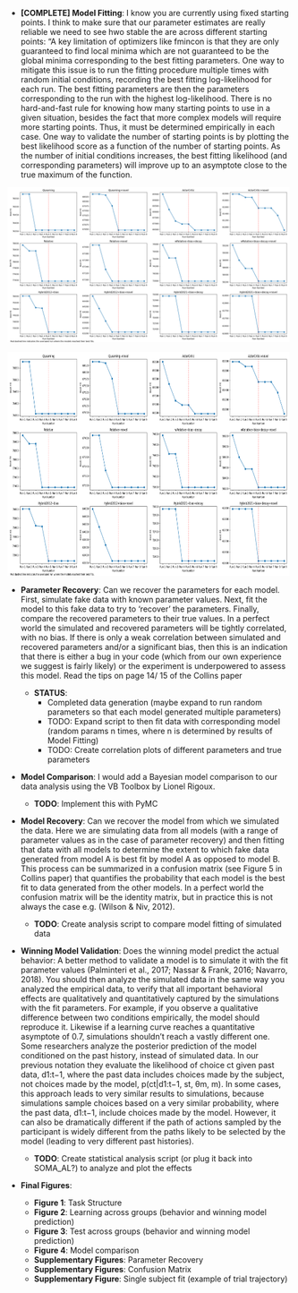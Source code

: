 - **[COMPLETE] Model Fitting**: I know you are currently using fixed starting points. I think to make sure that our parameter estimates are really reliable we need to see hwo stable the are across different starting points: “A key limitation of optimizers like fmincon is that they are only guaranteed to find local minima which are not guaranteed to be the global minima corresponding to the best fitting parameters. One way to mitigate this issue is to run the fitting procedure multiple times with random initial conditions, recording the best fitting log-likelihood for each run. The best fitting parameters are then the parameters corresponding to the run with the highest log-likelihood. There is no hard-and-fast rule for knowing how many starting points to use in a given situation, besides the fact that more complex models will require more starting points. Thus, it must be determined empirically in each case. One way to validate the number of starting points is by plotting the best likelihood score as a function of the number of starting points. As the number of initial conditions increases, the best fitting likelihood (and corresponding parameters) will improve up to an asymptote close to the true maximum of the function.

![alt text](.\SOMA_RL\model%20results\Standard%20Models%20+%20Novel%20for%2010%20Runs\full_fit_data.png)

<p>
<center>
    <img src=".\SOMA_RL\model%20results\Standard%20Models%20+%20Novel%20for%2010%20Runs\full_fit_data.png" width="600" height="400" />
</center>
</p>

- **Parameter Recovery**: Can we recover the parameters for each model. First, simulate fake data with known parameter values. Next, fit the model to this fake data to try to ‘recover’ the parameters. Finally, compare the recovered parameters to their true values. In a perfect world the simulated and recovered parameters will be tightly correlated, with no bias. If there is only a weak correlation between simulated and recovered parameters and/or a significant bias, then this is an indication that there is either a bug in your code (which from our own experience we suggest is fairly likely) or the experiment is underpowered to assess this model. Read the tips on page 14/ 15 of the Collins paper
    - **STATUS**:
        - Completed data generation (maybe expand to run random parameters so that each model generated multiple parameters)
        - TODO: Expand script to then fit data with corresponding model (random params n times, where n is determined by results of Model Fitting)
        - TODO: Create correlation plots of different parameters and true parameters 

- **Model Comparison**: I would add a Bayesian model comparison to our data analysis using the VB Toolbox by Lionel Rigoux.
    - **TODO**: Implement this with PyMC

- **Model Recovery**: Can we recover the model from which we simulated the data. Here we are simulating data from all models (with a range of parameter values as in the case of parameter recovery) and then fitting that data with all models to determine the extent to which fake data generated from model A is best fit by model A as opposed to model B. This process can be summarized in a confusion matrix (see Figure 5 in Collins paper) that quantifies the probability that each model is the best fit to data generated from the other models. In a perfect world the confusion matrix will be the identity matrix, but in practice this is not always the case e.g. (Wilson & Niv, 2012).
    - **TODO**: Create analysis script to compare model fitting of simulated data

- **Winning Model Validation**: Does the winning model predict the actual behavior: A better method to validate a model is to simulate it with the fit parameter values (Palminteri et al., 2017; Nassar & Frank, 2016; Navarro, 2018). You should then analyze the simulated data in the same way you analyzed the empirical data, to verify that all important behavioral effects are qualitatively and quantitatively captured by the simulations with the fit parameters. For example, if you observe a qualitative difference between two conditions empirically, the model should reproduce it. Likewise if a learning curve reaches a quantitative asymptote of 0.7, simulations shouldn’t reach a vastly different one. Some researchers analyze the posterior prediction of the model conditioned on the past history, instead of simulated data. In our previous notation they evaluate the likelihood of choice ct given past data, d1:t−1, where the past data includes choices made by the subject, not choices made by the model, p(ct|d1:t−1, st, θm, m). In some cases, this approach leads to very similar results to simulations, because simulations sample choices based on a very similar probability, where the past data, d1:t−1, include choices made by the model. However, it can also be dramatically different if the path of actions sampled by the participant is widely different from the paths likely to be selected by the model (leading to very different past histories).
    - **TODO**: Create statistical analysis script (or plug it back into SOMA_AL?) to analyze and plot the effects

- **Final Figures**: 
    - **Figure 1**: Task Structure
    - **Figure 2**: Learning across groups (behavior and winning model prediction)
    - **Figure 3**: Test across groups (behavior and winning model prediction)
    - **Figure 4**: Model comparison
    - **Supplementary Figures**: Parameter Recovery
    - **Supplementary Figures**: Confusion Matrix
    - **Supplementary Figure**: Single subject fit (example of trial trajectory)